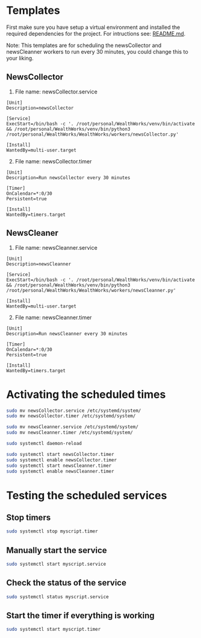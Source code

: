 # Templates

First make sure you have setup a virtual environment and installed the required dependencies for the project.
For intructions see: [README.md](..%2F..%2FREADME.md).

Note: This templates are for scheduling the newsCollector and newsCleanner workers to run every 30 minutes, you could change this to your liking.

## NewsCollector

1. File name: newsCollector.service

```text
[Unit]
Description=newsCollector

[Service]
ExecStart=/bin/bash -c '. /root/personal/WealthWorks/venv/bin/activate && /root/personal/WealthWorks/venv/bin/python3 /root/personal/WealthWorks/WealthWorks/workers/newsCollector.py'

[Install]
WantedBy=multi-user.target
```

2. File name: newsCollector.timer

```text
[Unit]
Description=Run newsCollector every 30 minutes

[Timer]
OnCalendar=*:0/30
Persistent=true

[Install]
WantedBy=timers.target
```


## NewsCleaner

1. File name: newsCleanner.service

```text
[Unit]
Description=newsCleanner

[Service]
ExecStart=/bin/bash -c '. /root/personal/WealthWorks/venv/bin/activate && /root/personal/WealthWorks/venv/bin/python3 /root/personal/WealthWorks/WealthWorks/workers/newsCleanner.py'

[Install]
WantedBy=multi-user.target
```

2. File name: newsCleanner.timer

```text
[Unit]
Description=Run newsCleanner every 30 minutes

[Timer]
OnCalendar=*:0/30
Persistent=true

[Install]
WantedBy=timers.target
```

# Activating the scheduled times

```bash
sudo mv newsCollector.service /etc/systemd/system/
sudo mv newsCollector.timer /etc/systemd/system/

sudo mv newsCleanner.service /etc/systemd/system/
sudo mv newsCleanner.timer /etc/systemd/system/

sudo systemctl daemon-reload

sudo systemctl start newsCollector.timer
sudo systemctl enable newsCollector.timer
sudo systemctl start newsCleanner.timer
sudo systemctl enable newsCleanner.timer
```

# Testing the scheduled services

## Stop timers
```bash
sudo systemctl stop myscript.timer
```

## Manually start the service
```bash
sudo systemctl start myscript.service
```

## Check the status of the service
```bash
sudo systemctl status myscript.service
```

## Start the timer if everything is working
```bash
sudo systemctl start myscript.timer
```